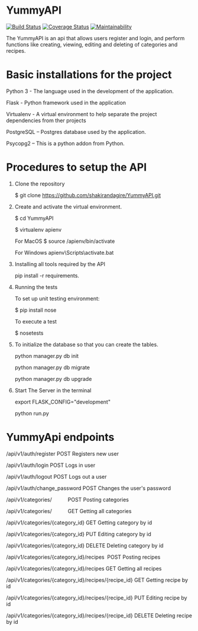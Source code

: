 # YummyAPI

[![Build Status](https://travis-ci.org/shakirandagire/YummyAPI.svg?branch=develop)](https://travis-ci.org/shakirandagire/YummyAPI) [![Coverage Status](https://coveralls.io/repos/github/shakirandagire/YummyAPI/badge.svg?branch=develop)](https://coveralls.io/github/shakirandagire/YummyAPI?branch=develop) [![Maintainability](https://api.codeclimate.com/v1/badges/377e45ff09bf8bbf1d0b/maintainability)](https://codeclimate.com/github/shakirandagire/YummyAPI/maintainability)

The YummyAPI is an api that allows users register and login, and perform functions like creating, viewing, editing and deleting of categories and recipes.

# Basic installations for the project
Python 3 - The language used in the development of the application.

Flask - Python framework used in the application

Virtualenv - A virtual environment to help separate the project dependencies from ther projects

PostgreSQL – Postgres database used by the application.

Psycopg2 – This is a python addon from Python.

# Procedures to setup the API
1. Clone the repository

    $ git clone https://github.com/shakirandagire/YummyAPI.git
    
2. Create and activate the virtual environment.

    $ cd YummyAPI
    
    $ virtualenv apienv
    
    For MacOS 
    $ source /apienv/bin/activate
    
    For Windows
    apienv\Scripts\activate.bat
    
3. Installing all tools required by the API

    pip install -r requirements.
    
4. Running the tests

    To set up unit testing environment:
    
    $ pip install nose

    To execute a test 
    
    $ nosetests

5. To initialize the database so that you can create the tables.

    python manager.py db init
    
    python manager.py db migrate
    
    python manager.py db upgrade

6. Start The Server in the terminal

    export FLASK_CONFIG="development"
    
    python run.py
    

# YummyApi endpoints

/api/v1/auth/register	         POST	Registers new user	

/api/v1/auth/login	             POST	Logs in user

/api/v1/auth/logout	             POST	Logs out a user	

/api/v1/auth/change_password	 POST	Changes the user's password

/api/v1/categories/	             POST    Posting categories

/api/v1/categories/	             GET     Getting all categories

/api/v1/categories/{category_id} GET     Getting category by id

/api/v1/categories/{category_id} PUT     Editing category by id

/api/v1/categories/{category_id} DELETE  Deleting category by id

/api/v1/categories/{category_id}/recipes  POST    Posting recipes

/api/v1/categories/{category_id}/recipes  GET     Getting all recipes

/api/v1/categories/{category_id}/recipes/{recipe_id} GET     Getting recipe by id

/api/v1/categories/{category_id}/recipes/{recipe_id} PUT     Editing recipe by id

/api/v1/categories/{category_id}/recipes/{recipe_id} DELETE  Deleting recipe by id

